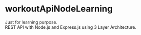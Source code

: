# workoutApiNodeLearning

Just for learning purpose. <br />
REST API with Node.js and Express.js using 3 Layer Architecture. 
